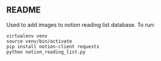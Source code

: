## README

Used to add images to notion reading list database. To run:
```
virtualenv venv
source venv/bin/activate
pip install notion-client requests
python notion_reading_list.py
```
